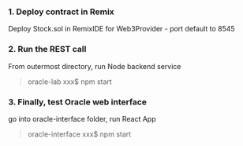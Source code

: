 ### 1. Deploy contract in Remix
Deploy Stock.sol in RemixIDE for Web3Provider - port default to 8545
  
### 2. Run the REST call 
From outermost directory, run Node backend service
>oracle-lab xxx$ npm start 

### 3. Finally, test Oracle web interface 
go into oracle-interface folder, run React App
>oracle-interface xxx$ npm start 


